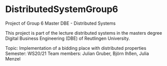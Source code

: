 # DistributedSystemGroup6
Project of Group 6 Master DBE - Distributed Systems

This project is part of the lecture distributed systems in the masters degree Digital Business Engineering (DBE) of Reutlingen University.

Topic: Implementation of a bidding place with distributed properties
Semester: WS20/21
Team members: Julian Gruber, Björn Ihßen, Julia Menzel
